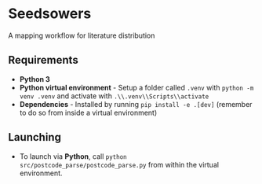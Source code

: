 # Seedsowers

A mapping workflow for literature distribution

## Requirements

- **Python 3**
- **Python virtual environment** - Setup a folder called `.venv` with `python -m venv .venv` and activate with `.\\.venv\\Scripts\\activate`
- **Dependencies** - Installed by running `pip install -e .[dev]` (remember to do so from inside a virtual environment)

## Launching

- To launch via **Python**, call `python src/postcode_parse/postcode_parse.py` from within the virtual environment.
